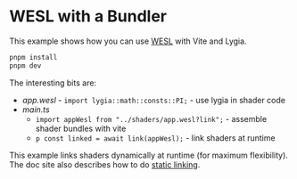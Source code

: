 # WESL with a Bundler

This example shows how you can use [WESL](https://wesl-lang.dev/) with Vite and Lygia.

```sh
pnpm install
pnpm dev
```

The interesting bits are:

- *app.wesl* - `import lygia::math::consts::PI;` - use lygia in shader code
- *main.ts*
  - `import appWesl from "../shaders/app.wesl?link";` - assemble shader bundles with vite
  - `p const linked = await link(appWesl);` - link shaders at runtime

This example links shaders dynamically at runtime (for maximum flexibility).
The doc site also describes how to do [static linking](https://wesl-lang.dev/docs/JavaScript-Builds#controlling-static-bundler-builds).

